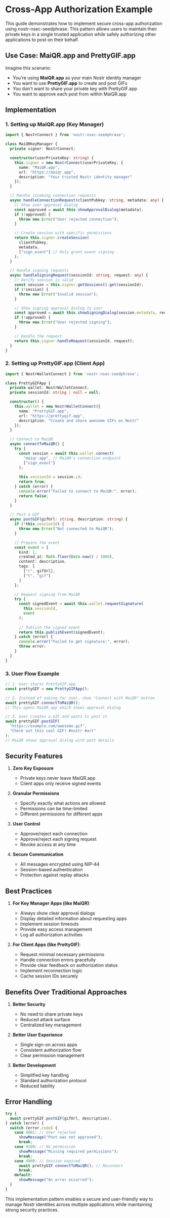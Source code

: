 # Cross-App Authorization Example

This guide demonstrates how to implement secure cross-app authorization using nostr-nsec-seedphrase. This pattern allows users to maintain their private keys in a single trusted application while safely authorizing other applications to post on their behalf.

## Use Case: MaiQR.app and PrettyGIF.app

Imagine this scenario:
- You're using **MaiQR.app** as your main Nostr identity manager
- You want to use **PrettyGIF.app** to create and post GIFs
- You don't want to share your private key with PrettyGIF.app
- You want to approve each post from within MaiQR.app

## Implementation

### 1. Setting up MaiQR.app (Key Manager)

```typescript
import { NostrConnect } from 'nostr-nsec-seedphrase';

class MaiQRKeyManager {
  private signer: NostrConnect;

  constructor(userPrivateKey: string) {
    this.signer = new NostrConnect(userPrivateKey, {
      name: "MaiQR.app",
      url: "https://maiqr.app",
      description: "Your trusted Nostr identity manager"
    });
  }

  // Handle incoming connection requests
  async handleConnectionRequest(clientPubkey: string, metadata: any) {
    // Show user approval dialog
    const approved = await this.showApprovalDialog(metadata);
    if (!approved) {
      throw new Error("User rejected connection");
    }

    // Create session with specific permissions
    return this.signer.createSession(
      clientPubkey,
      metadata,
      ["sign_event"] // Only grant event signing
    );
  }

  // Handle signing requests
  async handleSigningRequest(sessionId: string, request: any) {
    // Verify session is valid
    const session = this.signer.getSessions().get(sessionId);
    if (!session) {
      throw new Error("Invalid session");
    }

    // Show signing approval dialog to user
    const approved = await this.showSigningDialog(session.metadata, request);
    if (!approved) {
      throw new Error("User rejected signing");
    }

    // Handle the request
    return this.signer.handleRequest(sessionId, request);
  }
}
```

### 2. Setting up PrettyGIF.app (Client App)

```typescript
import { NostrWalletConnect } from 'nostr-nsec-seedphrase';

class PrettyGIFApp {
  private wallet: NostrWalletConnect;
  private sessionId: string | null = null;

  constructor() {
    this.wallet = new NostrWalletConnect({
      name: "PrettyGIF.app",
      url: "https://prettygif.app",
      description: "Create and share awesome GIFs on Nostr"
    });
  }

  // Connect to MaiQR
  async connectToMaiQR() {
    try {
      const session = await this.wallet.connect(
        "maiqr.app", // MaiQR's connection endpoint
        ["sign_event"]
      );
      
      this.sessionId = session.id;
      return true;
    } catch (error) {
      console.error("Failed to connect to MaiQR:", error);
      return false;
    }
  }

  // Post a GIF
  async postGIF(gifUrl: string, description: string) {
    if (!this.sessionId) {
      throw new Error("Not connected to MaiQR");
    }

    // Prepare the event
    const event = {
      kind: 1,
      created_at: Math.floor(Date.now() / 1000),
      content: description,
      tags: [
        ["r", gifUrl],
        ["t", "gif"]
      ]
    };

    // Request signing from MaiQR
    try {
      const signedEvent = await this.wallet.requestSignature(
        this.sessionId,
        event
      );
      
      // Publish the signed event
      return this.publishEvent(signedEvent);
    } catch (error) {
      console.error("Failed to get signature:", error);
      throw error;
    }
  }
}
```

### 3. User Flow Example

```typescript
// 1. User starts PrettyGIF.app
const prettyGIF = new PrettyGIFApp();

// 2. Instead of asking for nsec, show "Connect with MaiQR" button
await prettyGIF.connectToMaiQR();
// This opens MaiQR.app which shows approval dialog

// 3. User creates a GIF and wants to post it
await prettyGIF.postGIF(
  "https://example.com/awesome.gif",
  "Check out this cool GIF! #nostr #art"
);
// MaiQR shows approval dialog with post details
```

## Security Features

1. **Zero Key Exposure**
   - Private keys never leave MaiQR.app
   - Client apps only receive signed events

2. **Granular Permissions**
   - Specify exactly what actions are allowed
   - Permissions can be time-limited
   - Different permissions for different apps

3. **User Control**
   - Approve/reject each connection
   - Approve/reject each signing request
   - Revoke access at any time

4. **Secure Communication**
   - All messages encrypted using NIP-44
   - Session-based authentication
   - Protection against replay attacks

## Best Practices

1. **For Key Manager Apps (like MaiQR)**:
   - Always show clear approval dialogs
   - Display detailed information about requesting apps
   - Implement session timeouts
   - Provide easy access management
   - Log all authorization activities

2. **For Client Apps (like PrettyGIF)**:
   - Request minimal necessary permissions
   - Handle connection errors gracefully
   - Provide clear feedback on authorization status
   - Implement reconnection logic
   - Cache session IDs securely

## Benefits Over Traditional Approaches

1. **Better Security**
   - No need to share private keys
   - Reduced attack surface
   - Centralized key management

2. **Better User Experience**
   - Single sign-on across apps
   - Consistent authorization flow
   - Clear permission management

3. **Better Development**
   - Simplified key handling
   - Standard authorization protocol
   - Reduced liability

## Error Handling

```typescript
try {
  await prettyGIF.postGIF(gifUrl, description);
} catch (error) {
  switch (error.code) {
    case 4001: // User rejected
      showMessage("Post was not approved");
      break;
    case 4100: // No permission
      showMessage("Missing required permissions");
      break;
    case 4900: // Session expired
      await prettyGIF.connectToMaiQR(); // Reconnect
      break;
    default:
      showMessage("An error occurred");
  }
}
```

This implementation pattern enables a secure and user-friendly way to manage Nostr identities across multiple applications while maintaining strong security practices.
